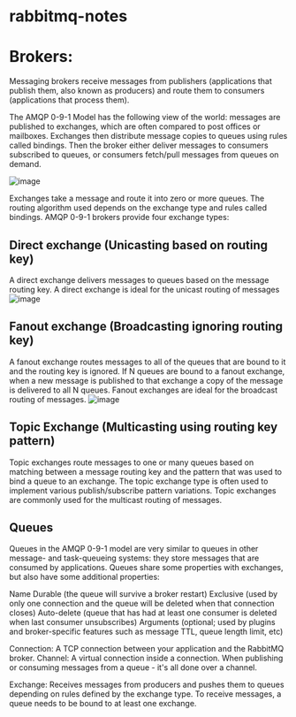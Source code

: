 # rabbitmq-notes

# Brokers:
Messaging brokers receive messages from publishers (applications that publish them, also known as producers) and route them to consumers (applications that process them).

The AMQP 0-9-1 Model has the following view of the world: messages are published to exchanges, which are often compared to post offices or mailboxes. Exchanges then distribute message copies to queues using rules called bindings. Then the broker either deliver messages to consumers subscribed to queues, or consumers fetch/pull messages from queues on demand.

![image](https://user-images.githubusercontent.com/30605841/109824289-aed86f80-7c06-11eb-90fc-3692c1dc4448.png)

Exchanges take a message and route it into zero or more queues. The routing algorithm used depends on the exchange type and rules called bindings. AMQP 0-9-1 brokers provide four exchange types:

## Direct exchange (Unicasting based on routing key)
   A direct exchange delivers messages to queues based on the message routing key. A direct exchange is ideal for the unicast routing of messages
   ![image](https://user-images.githubusercontent.com/30605841/109828519-b39f2280-7c0a-11eb-9228-56666111867b.png)

## Fanout exchange (Broadcasting ignoring routing key)
   A fanout exchange routes messages to all of the queues that are bound to it and the routing key is ignored. If N queues are bound to a fanout exchange, when a new message is published to that exchange a copy of the message is delivered to all N queues. Fanout exchanges are ideal for the broadcast routing of messages.
   ![image](https://user-images.githubusercontent.com/30605841/109828777-f234dd00-7c0a-11eb-862c-f6417ea78d59.png)

## Topic Exchange (Multicasting using routing key pattern)
   Topic exchanges route messages to one or many queues based on matching between a message routing key and the pattern that was used to bind a queue to an exchange. The topic exchange type is often used to implement various publish/subscribe pattern variations. Topic exchanges are commonly used for the multicast routing of messages.
   
## Queues
Queues in the AMQP 0-9-1 model are very similar to queues in other message- and task-queueing systems: they store messages that are consumed by applications. Queues share some properties with exchanges, but also have some additional properties:

Name
Durable (the queue will survive a broker restart)
Exclusive (used by only one connection and the queue will be deleted when that connection closes)
Auto-delete (queue that has had at least one consumer is deleted when last consumer unsubscribes)
Arguments (optional; used by plugins and broker-specific features such as message TTL, queue length limit, etc)

Connection: A TCP connection between your application and the RabbitMQ broker.
Channel: A virtual connection inside a connection. When publishing or consuming messages from a queue - it's all done over a channel.

Exchange: Receives messages from producers and pushes them to queues depending on rules defined by the exchange type. To receive messages, a queue needs to be bound to at least one exchange.
